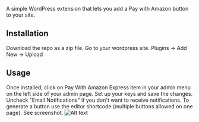 A simple WordPress extension that lets you add a Pay with Amazon button to your site.

Installation
------------

Download the repo as a zip file. 
Go to your wordpress site. Plugins -> Add New -> Upload 

Usage
-----
Once installed, click on Pay With Amazon Express item in your admin menu on the left side of your admin page.
Set up your keys and save the changes. Uncheck "Email Notifications" if you don't want to receive notifications.
To generate a button use the editor shortcode (multiple buttons allowed on one page). See screenshot.
![Alt text](https://raw.githubusercontent.com/amzn/pay-with-amazon-express-wordpress-plugin/master/images/editor.png?token=ACKUDdk9HtTKQhPThlkdAepRX9yM-vlHks5VAhVdwA%3D%3D)
